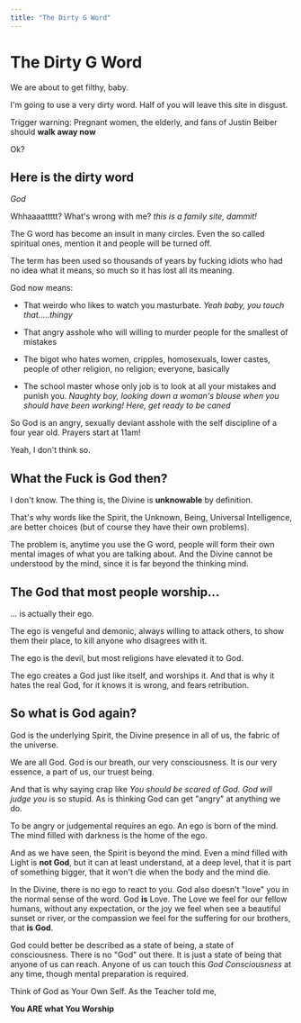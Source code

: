 ```yaml
---
title: "The Dirty G Word"
---
```


# The Dirty G Word

We are about to get filthy, baby.

I'm going to use a very dirty word. Half of you will leave this site in disgust.

Trigger warning: Pregnant women, the elderly, and fans of Justin Beiber should **walk away now**

Ok?

## Here is the dirty word

*God*

Whhaaaattttt? What's wrong with me? *this is a family site, dammit!*

The G word has become an insult in many circles. Even the so called spiritual ones, mention it and people will be turned off. 

The term has been used so thousands of years by fucking idiots who had no idea what it means, so much so it has lost all its meaning.

God now means:

* That weirdo who likes to watch you masturbate. *Yeah baby, you touch that.....thingy*

* That angry asshole who will willing to murder people for the smallest of mistakes

* The bigot who hates women, cripples, homosexuals, lower castes, people of other religion, no religion; everyone, basically

* The school master whose only job is to look at all your mistakes and punish you. *Naughty boy, looking down a woman's blouse when you should have been working! Here, get ready to be caned*

So God is an angry, sexually deviant asshole with the self discipline of a four year old. Prayers start at 11am!

Yeah, I don't think so.

## What the Fuck is God then?

I don't know. The thing is, the Divine is **unknowable** by definition. 

That's why words like the Spirit, the Unknown, Being, Universal Intelligence, are better choices (but of course they have their own problems).

The problem is, anytime you use the G word, people will form their own mental images of what you are talking about. And the Divine cannot be understood by the mind, since it is far beyond the thinking mind.

## The God that most people worship...

... is actually their ego.

The ego is vengeful and demonic, always willing to attack others, to show them their place, to kill anyone who disagrees with it.

The ego is the devil, but most religions have elevated it to God.

The ego creates a God just like itself, and worships it. And that is why it hates the real God, for it knows it is wrong, and fears retribution. 


## So what is God again?

God is the underlying Spirit, the Divine presence in all of us, the fabric of the universe.

We are all God. God is our breath, our very consciousness. It is our very essence, a part of us, our truest being.

And that is why saying crap like *You should be scared of God. God will judge you* is so stupid. As is thinking God can get "angry" at anything we do.

To be angry or judgemental requires an ego. An ego is born of the mind. The mind filled with darkness is the home of  the ego.

And as we have seen, the Spirit is beyond the mind. Even a mind filled with Light is **not God**, but it can at least understand, at a deep level, that it is part of something bigger, that it won't die when the body and the mind die.

In the Divine, there is no ego to react to you. God also doesn't "love" you in the normal sense of the word. God **is** Love. The Love we feel for our fellow humans, without any expectation, or the joy we feel when see a beautiful sunset or river, or the compassion we feel for the suffering for our brothers, that **is God**. 

God could better be described as a state of being, a state of consciousness. There is no "God" out there. It is just a state of being that anyone of us can reach. Anyone of us can touch this *God Consciousness* at any time, though mental preparation is required.

Think of God as Your Own Self. As the Teacher told me, 

**You ARE what You Worship**

